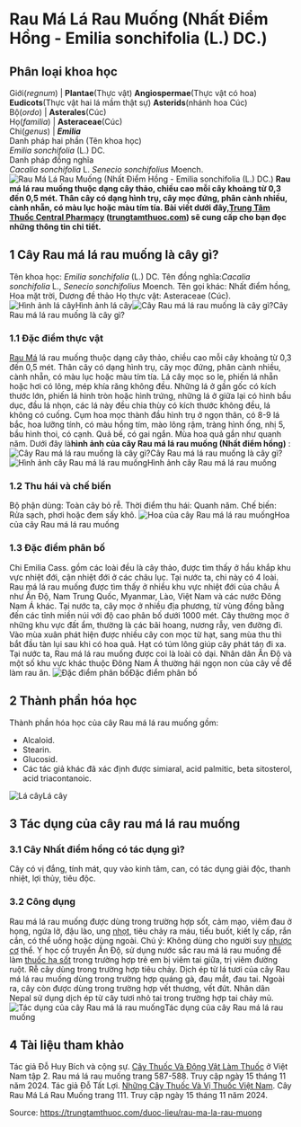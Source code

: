 # Rau Má Lá Rau Muống (Nhất Điểm Hồng - Emilia sonchifolia (L.) DC.)

Phân loại khoa học  
---  
Giới(_regnum_) |  **Plantae**(Thực vật) **Angiospermae**(Thực vật có hoa) **Eudicots**(Thực vật hai lá mầm thật sự) **Asterids**(nhánh hoa Cúc)  
Bộ(_ordo_) | **Asterales**(Cúc)  
Họ(_familia_) | **Asteraceae**(Cúc)  
Chi(_genus_) | **_Emilia_**  
Danh pháp hai phần (Tên khoa học)  
_Emilia sonchifolia_ (L.) DC.  
Danh pháp đồng nghĩa  
_Cacalia sonchifolia_ L. _Senecio sonchifolius_ Moench.  
![Rau Má Lá Rau Muống \(Nhất Điểm Hồng - Emilia sonchifolia \(L.\) DC.\)](https://trungtamthuoc.com/images/others/rau-ma-la-rau-muong-8240.jpg)
**Rau má lá rau muống thuộc dạng cây thảo, chiều cao mỗi cây khoảng từ 0,3 đến 0,5 mét. Thân cây có dạng hình trụ, cây mọc đứng, phân cành nhiều, cành nhẵn, có màu lục hoặc màu tím tía. Bài viết dưới đây,[Trung Tâm Thuốc Central Pharmacy](https://trungtamthuoc.com/ "Trung Tâm Thuốc Central Pharmacy") ([trungtamthuoc.com](https://trungtamthuoc.com/ "trungtamthuoc.com")) sẽ cung cấp cho bạn đọc những thông tin chi tiết.**
##  1 Cây Rau má lá rau muống là cây gì?
Tên khoa học: _Emilia sonchifolia_ (L.) DC.
Tên đồng nghĩa:_Cacalia sonchifolia_ L., _Senecio sonchifolius_ Moench.
Tên gọi khác: Nhất điểm hồng, Hoa mặt trời, Dương đề thảo
Họ thực vật: Asteraceae (Cúc).
![Hình ảnh lá cây](https://trungtamthuoc.com/images/item/rau-ma-la-rau-muong-6.jpg)Hình ảnh lá cây![Cây Rau má lá rau muống là cây gì?](https://trungtamthuoc.com/images/item/rau-ma-la-rau-muong-0.jpg)Cây Rau má lá rau muống là cây gì?
### 1.1 Đặc điểm thực vật
[Rau Má](https://trungtamthuoc.com/hoat-chat/rau-ma "Rau Má") lá rau muống thuộc dạng cây thảo, chiều cao mỗi cây khoảng từ 0,3 đến 0,5 mét.
Thân cây có dạng hình trụ, cây mọc đứng, phân cành nhiều, cành nhẵn, có màu lục hoặc màu tím tía.
Lá cây mọc so le, phiến lá nhẵn hoặc hơi có lông, mép khía răng không đều. Những lá ở gần gốc có kích thước lớn, phiến lá hình tròn hoặc hình trứng, những lá ở giữa lại có hình bầu dục, đầu lá nhọn, các lá này đều chia thùy có kích thước không đều, lá không có cuống.
Cụm hoa mọc thành đầu hình trụ ở ngọn thân, có 8-9 lá bắc, hoa lưỡng tính, có màu hồng tím, mào lông rậm, tràng hình ống, nhị 5, bầu hình thoi, có cạnh.
Quả bế, có gai ngắn.
Mùa hoa quả gần như quanh năm.
Dưới đây là**hình ảnh của cây Rau má lá rau muống (Nhất điểm hồng)** :
![Cây Rau má lá rau muống là cây gì?](https://trungtamthuoc.com/images/item/rau-ma-la-rau-muong-7.jpg)Cây Rau má lá rau muống là cây gì?![Hình ảnh cây Rau má lá rau muống](https://trungtamthuoc.com/images/item/rau-ma-la-rau-muong-1.jpg)Hình ảnh cây Rau má lá rau muống
### 1.2 Thu hái và chế biến
Bộ phận dùng: Toàn cây bỏ rễ.
Thời điểm thu hái: Quanh năm.
Chế biến: Rửa sạch, phơi hoặc đem sấy khô.
![Hoa của cây Rau má lá rau muống](https://trungtamthuoc.com/images/item/rau-ma-la-rau-muong-5.jpg)Hoa của cây Rau má lá rau muống
### 1.3 Đặc điểm phân bố
Chi Emilia Cass. gồm các loài đều là cây thảo, được tìm thấy ở hầu khắp khu vực nhiệt đới, cận nhiệt đới ở các châu lục. Tại nước ta, chi này có 4 loài.
Rau má lá rau muống được tìm thấy ở nhiều khu vực nhiệt đới của châu Á như Ấn Độ, Nam Trung Quốc, Myanmar, Lào, Việt Nam và các nước Đông Nam Á khác.
Tại nước ta, cây mọc ở nhiều địa phương, từ vùng đồng bằng đến các tỉnh miền núi với độ cao phân bố dưới 1000 mét. Cây thường mọc ở những khu vực đất ẩm, thường là các bãi hoang, nương rẫy, ven đường đi. Vào mùa xuân phát hiện được nhiều cây con mọc từ hạt, sang mùa thu thì bắt đầu tàn lụi sau khi có hoa quả. Hạt có túm lông giúp cây phát tán đi xa.
Tại nước ta, Rau má lá rau muống được coi là loài cỏ dại. Nhân dân Ấn Độ và một số khu vực khác thuộc Đông Nam Á thường hái ngọn non của cây về để làm rau ăn.
![Đặc điểm phân bố](https://trungtamthuoc.com/images/item/rau-ma-la-rau-muong-2.jpg)Đặc điểm phân bố
##  2 Thành phần hóa học
Thành phần hóa học của cây Rau má lá rau muống gồm:
  * Alcaloid.
  * Stearin.
  * Glucosid.
  * Các tác giả khác đã xác định được simiaral, acid palmitic, beta sitosterol, acid triacontanoic.

![Lá cây](https://trungtamthuoc.com/images/item/rau-ma-la-rau-muong-3.jpg)Lá cây
##  3 Tác dụng của cây rau má lá rau muống
### 3.1 Cây Nhất điểm hồng có tác dụng gì?
Cây có vị đắng, tính mát, quy vào kinh tâm, can, có tác dụng giải độc, thanh nhiệt, lợi thủy, tiêu độc.
### 3.2 Công dụng
Rau má lá rau muống được dùng trong trường hợp sốt, cảm mạo, viêm đau ở họng, ngứa lở, đậu lào, ung [nhọt](https://trungtamthuoc.com/bai-viet/nhot "nhọt"), tiêu chảy ra máu, tiểu buốt, kiết lỵ cấp, rắn cắn, có thể uống hoặc dùng ngoài.
Chú ý: Không dùng cho người suy [nhược cơ](https://trungtamthuoc.com/bai-viet/chan-doan-va-dieu-tri-nhuoc-co "nhược cơ") thể.
Y học cổ truyền Ấn Độ, sử dụng nước sắc rau má lá rau muống để làm [thuốc hạ sốt](https://trungtamthuoc.com/bai-viet/top-15-thuoc-ha-sot-thong-dung-duoc-bac-si-khuyen-dung "thuốc hạ sốt") trong trường hợp trẻ em bị viêm tai giữa, trị viêm đường ruột. Rễ cây dùng trong trường hợp tiêu chảy. Dịch ép từ lá tươi của cây Rau má lá rau muống dùng trong trường hợp quáng gà, đau mắt, đau tai. Ngoài ra, cây còn được dùng trong trường hợp vết thương, vết đứt.
Nhân dân Nepal sử dụng dịch ép từ cây tươi nhỏ tai trong trường hợp tai chảy mủ.
![Tác dụng của cây Rau má lá rau muống](https://trungtamthuoc.com/images/item/rau-ma-la-rau-muong-4.jpg)Tác dụng của cây Rau má lá rau muống
##  4 Tài liệu tham khảo
Tác giả Đỗ Huy Bích và cộng sự. [Cây Thuốc Và Động Vật Làm Thuốc](https://trungtamthuoc.com/bai-viet/doc-online-va-tai-mien-phi-pdf-sach-cay-thuoc-va-dong-vat-lam-thuoc-o-viet-nam "Cây Thuốc Và Động Vật Làm Thuốc") ở Việt Nam tập 2. Rau má lá rau muống trang 587-588. Truy cập ngày 15 tháng 11 năm 2024.
Tác giả Đỗ Tất Lợi. [Những Cây Thuốc Và Vị Thuốc Việt Nam](https://trungtamthuoc.com/duoc-lieu "Những Cây Thuốc Và Vị Thuốc Việt Nam"). Cây Rau Má Lá Rau Muống trang 111. Truy cập ngày 15 tháng 11 năm 2024.


Source: https://trungtamthuoc.com/duoc-lieu/rau-ma-la-rau-muong